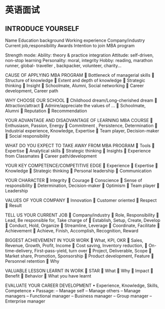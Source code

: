 # 英语面试

## INTRODUCE YOURSELF

Name
Education background
Working experience
Company/industry
Current job,responsibility
Awards
Intention to join MBA program

Strength mode:
Ability: theory & practice integration
Attitude: self-driven, non-stop learning
Personality: moral, integrity
Hobby: reading, marathon runner, global- traveller , backpacker, volunteer, charity...

CAUSE OF APPLYING MBA PROGRAM
 Bottleneck of managerial skills  Structure of knowledge
 Extent and depth of knowledge  Strategic thinking
 Insight
 Schoolmate, Alumni, Social networking  Career development, Career path

WHY CHOOSE OUR SCHOOL
 Childhood dream/Long-cherished dream  Attraction/attract
 Admire/appreciate the values of ...
 Schoolmate, Alumni
 Reputation
 Recommendation

YOUR ADVANTAGE AND DISADVANTAGE OF LEARNING MBA COURSE
 Enthusiasm, Passion, Energy
 Commitment , Persistence, Determination
 Industrial experience, Knowledge, Expertise  Team player, Decision-maker
 Social responsibility

WHAT DO YOU EXPECT TO TAKE AWAY FROM
MBA PROGRAM
 Tools
 Expertise
 Analytical skills
 Strategic thinking
 Insights
 Experience from Classmates  Career path/development

YOUR KEY COMPETENCE/COMPETITIVE EDGE
 Experience
 Expertise
 Knowledge
 Strategic thinking  Personal leadership  Communication

YOUR CHARACTER
 Integrity
 Courage
 Conscience
 Sense of responsibility
 Determination, Decision-maker  Optimism
 Team player  Leadership

VALUES OF YOUR COMPANY
 Innovation
 Customer oriented  Respect
 Result

TELL US YOUR CURRENT JOB
 Company/industry
 Role, Responsibility
 Lead, Be responsible for, Take charge of  Establish, Setup, Create, Develop
 Conduct, Hold, Organize
 Streamline, Leverage
 Coordinate, Facilitate
 Achievement
 Achieve, Finish, Accomplish, Recognition, Reward

BIGGEST ACHIEVEMENT IN YOUR WORK
 What, KPI, OKR
 Sales, Revenue, Growth, Profit, Income
 Cost saving, Inventory reduction,
 On-time-delivery, First-pass-yield, turn over  Project, Deliverable, Scope
 Market share, Promotion, Sponsorship
 Product development, Feature
 Personnel retention
 Why

VALUABLE LESSON LEARNT IN WORK
 STAR
 What
 Why
 Impact
 Benefit
 Behavior
 What you have learnt

EVALUATE YOUR CAREER DEVELOPMENT
• Experience, Knowledge, Skills, Competence
• Passage:
– Manage self
– Manage others
– Manage managers
– Functional manager
– Business manager
– Group manager
– Enterprise manager

